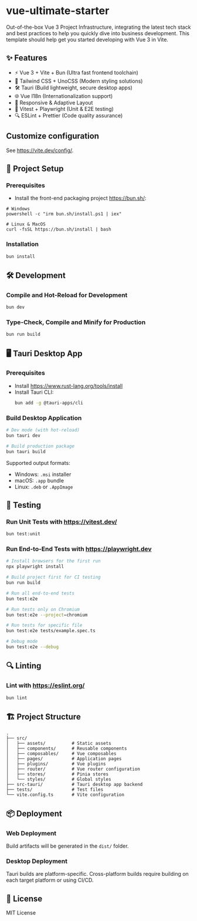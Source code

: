 # vue-ultimate-starter

Out-of-the-box Vue 3 Project Infrastructure, integrating the latest tech stack and best practices to help you quickly dive into business development. This template should help get you started developing with Vue 3 in Vite.

## ✨ Features

- ⚡ Vue 3 + Vite + Bun (Ultra fast frontend toolchain)
- 🎨 Tailwind CSS + UnoCSS (Modern styling solutions)
- 🛠️ Tauri (Build lightweight, secure desktop apps)
- 🌐 Vue I18n (Internationalization support)
- 📱 Responsive & Adaptive Layout
- 🧪 Vitest + Playwright (Unit & E2E testing)
- 🔍 ESLint + Prettier (Code quality assurance)

## Customize configuration

See https://vite.dev/config/.

## 🚀 Project Setup

### Prerequisites

- Install the front-end packaging project https://bun.sh/:

```shell
# Windows
powershell -c "irm bun.sh/install.ps1 | iex"

# Linux & MacOS
curl -fsSL https://bun.sh/install | bash
```

### Installation

```sh
bun install
```

## 🛠 Development

### Compile and Hot-Reload for Development

```sh
bun dev
```

### Type-Check, Compile and Minify for Production

```sh
bun run build
```

## 🖥 Tauri Desktop App

### Prerequisites

- Install https://www.rust-lang.org/tools/install
- Install Tauri CLI:
  ```sh
  bun add -g @tauri-apps/cli
  ```

### Build Desktop Application

```sh
# Dev mode (with hot-reload)
bun tauri dev

# Build production package
bun tauri build
```

Supported output formats:
- Windows: `.msi` installer
- macOS: `.app` bundle
- Linux: `.deb` or `.AppImage`

## 🧪 Testing

### Run Unit Tests with https://vitest.dev/

```sh
bun test:unit
```

### Run End-to-End Tests with https://playwright.dev

```sh
# Install browsers for the first run
npx playwright install

# Build project first for CI testing
bun run build

# Run all end-to-end tests
bun test:e2e

# Run tests only on Chromium
bun test:e2e --project=chromium

# Run tests for specific file
bun test:e2e tests/example.spec.ts

# Debug mode
bun test:e2e --debug
```

## 🔍 Linting

### Lint with https://eslint.org/

```sh
bun lint
```

## 🏗 Project Structure

```
.
├── src/
│   ├── assets/          # Static assets
│   ├── components/      # Reusable components
│   ├── composables/     # Vue composables
│   ├── pages/           # Application pages
│   ├── plugins/         # Vue plugins
│   ├── router/          # Vue router configuration
│   ├── stores/          # Pinia stores
│   └── styles/          # Global styles
├── src-tauri/           # Tauri desktop app backend
├── tests/               # Test files
└── vite.config.ts       # Vite configuration
```

## 📦 Deployment

### Web Deployment

Build artifacts will be generated in the `dist/` folder.

### Desktop Deployment

Tauri builds are platform-specific. Cross-platform builds require building on each target platform or using CI/CD.

## 📄 License

MIT License